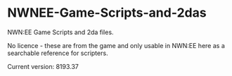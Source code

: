 # NWNEE-Game-Scripts-and-2das
 NWN:EE Game Scripts and 2da files.
 
 No licence - these are from the game and only usable in NWN:EE here as a searchable reference for scripters.
 
 Current version: 8193.37
